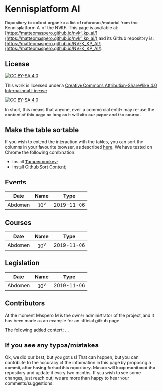 # Kennisplatform AI

Repository to collect organize a list of reference/material from the Kennisplatform AI of the NVKF.
This page is available at: [https://matteomaspero.github.io/nvkf_kp_ai/](https://matteomaspero.github.io/nvkf_kp_ai/) and its Github repository is: [https://matteomaspero.github.io/NVFK_KP_AI/](https://matteomaspero.github.io/NVFK_KP_AI/).

## License
[![CC BY-SA 4.0][cc-by-sa-shield]][cc-by-sa] 

[cc-by-sa]: http://creativecommons.org/licenses/by-sa/4.0/
[cc-by-sa-image]: https://licensebuttons.net/l/by-sa/4.0/88x31.png
[cc-by-sa-shield]: https://img.shields.io/badge/License-CC%20BY--SA%204.0-lightgrey.svg

This work is licensed under a
[Creative Commons Attribution-ShareAlike 4.0 International License][cc-by-sa].

[![CC BY-SA 4.0][cc-by-sa-image]][cc-by-sa]

In short, this means that anyone, even a commercial entity may re-use the content of this page as long as it will cite our paper and the source.

## Make the table sortable

If you wish to extend the interaction with the tables, you can sort the columns in your favourite browser, as described [here](https://github.com/Mottie/GitHub-userscripts/wiki/GitHub-sort-content). We have tested on Chrome the following combination:
* install [Tampermonkey](https://chrome.google.com/webstore/detail/tampermonkey/dhdgffkkebhmkfjojejmpbldmpobfkfo/related);
* install [Github Sort Content](https://greasyfork.org/en/scripts/21373-github-sort-content);


## Events

| Date   | Name | Type |
|:-:|:-:|:-:|
Abdomen |	10<sup>v</sup>	|		2019-11-06 |

## Courses

| Date   | Name | Type |
|:-:|:-:|:-:|
Abdomen |	10<sup>v</sup>	|		2019-11-06 |

## Legislation

| Date   | Name | Type |
|:-:|:-:|:-:|
Abdomen |	10<sup>v</sup>	|		2019-11-06 |

## Contributors

At the moment Maspero M is the owner administrator of the project, and it has been made as an example for an official github page.

The following added content: ...

## If you see any typos/mistakes

Ok, we did our best, but you got us! That can happen, but you can contribute to the accuracy of the information in this page by proposing a commit, after having forked this repository. Matteo will keep monitored the repository and update it every two months.
If you wish to see some changes, just reach out; we are more than happy to hear your comments/suggestions.

